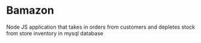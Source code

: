 # Bamazon
Node JS application that takes in orders from customers and depletes stock from store inventory in mysql database
